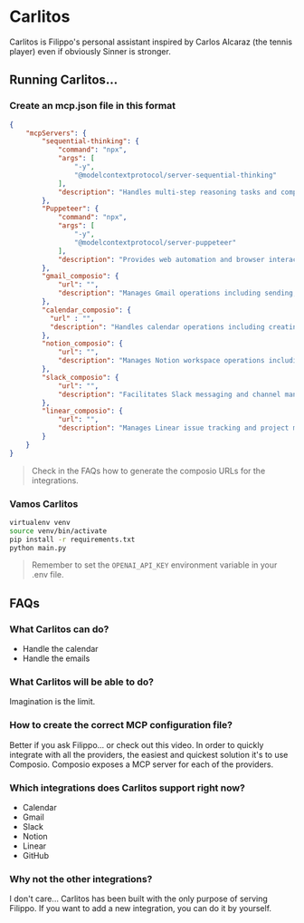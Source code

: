 # Carlitos

Carlitos is Filippo's personal assistant inspired by Carlos Alcaraz (the tennis player) even if obviously Sinner is stronger.

## Running Carlitos...

### Create an mcp.json file in this format

```json
{
    "mcpServers": {
        "sequential-thinking": {
            "command": "npx",
            "args": [
                "-y",
                "@modelcontextprotocol/server-sequential-thinking"
            ],
            "description": "Handles multi-step reasoning tasks and complex problem solving requiring sequential thinking"
        },
        "Puppeteer": {
            "command": "npx",
            "args": [
                "-y",
                "@modelcontextprotocol/server-puppeteer"
            ],
            "description": "Provides web automation and browser interaction capabilities"
        },
        "gmail_composio": {
            "url": "",
            "description": "Manages Gmail operations including sending, reading, and organizing emails"
        },
        "calendar_composio": {
          "url" : "",
          "description": "Handles calendar operations including creating, updating, and scheduling events"
        },
        "notion_composio": {
            "url": "",
            "description": "Manages Notion workspace operations including pages, databases, and content"
        },
        "slack_composio": {
            "url": "",
            "description": "Facilitates Slack messaging and channel management operations"
        },
        "linear_composio": {
            "url": "",
            "description": "Manages Linear issue tracking and project management operations"
        }
    }
}
```

> Check in the FAQs how to generate the composio URLs for the integrations.

### Vamos Carlitos

```bash
virtualenv venv
source venv/bin/activate
pip install -r requirements.txt
python main.py
```

> Remember to set the `OPENAI_API_KEY` environment variable in your .env file.

## FAQs

### What Carlitos can do?

- Handle the calendar
- Handle the emails

### What Carlitos will be able to do?

Imagination is the limit.

### How to create the correct MCP configuration file?

Better if you ask Filippo... or check out this video. In order to quickly integrate with all the providers, the easiest and quickest solution it's to use Composio. Composio exposes a MCP server for each of the providers.

### Which integrations does Carlitos support right now?

- Calendar
- Gmail
- Slack
- Notion
- Linear
- GitHub

### Why not the other integrations?

I don't care... Carlitos has been built with the only purpose of serving Filippo. If you want to add a new integration, you can do it by yourself.